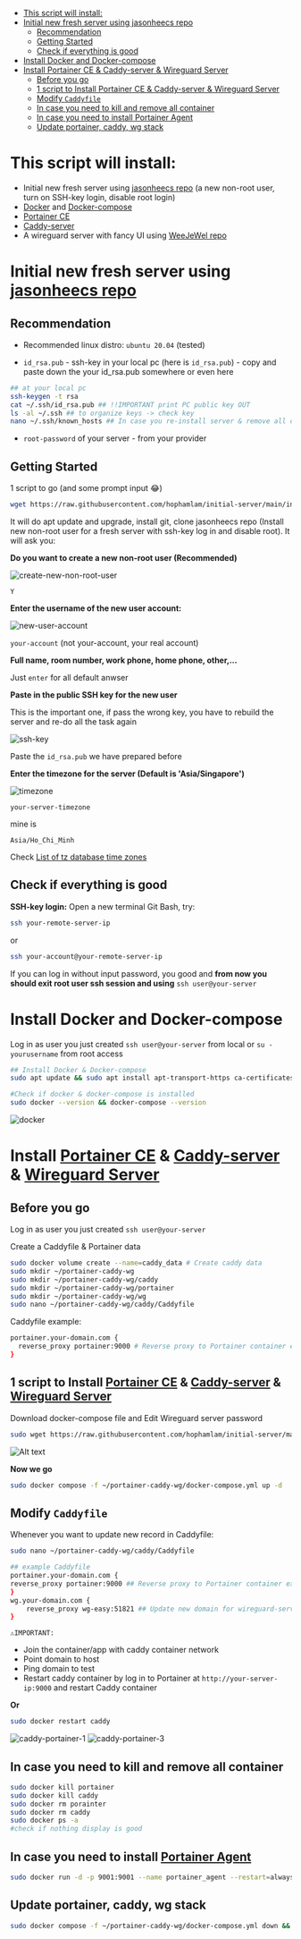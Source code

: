 - [This script will install:](#this-script-will-install)
- [Initial new fresh server using jasonheecs repo](#initial-new-fresh-server-using-jasonheecs-repo)
  - [Recommendation](#recommendation)
  - [Getting Started](#getting-started)
  - [Check if everything is good](#check-if-everything-is-good)
- [Install Docker and Docker-compose](#install-docker-and-docker-compose)
- [Install Portainer CE \& Caddy-server \& Wireguard Server](#install-portainer-ce--caddy-server--wireguard-server)
  - [Before you go](#before-you-go)
  - [1 script to Install Portainer CE \& Caddy-server \& Wireguard Server](#1-script-to-install-portainer-ce--caddy-server--wireguard-server)
  - [Modify `Caddyfile`](#modify-caddyfile)
  - [In case you need to kill and remove all container](#in-case-you-need-to-kill-and-remove-all-container)
  - [In case you need to install Portainer Agent](#in-case-you-need-to-install-portainer-agent)
  - [Update portainer, caddy, wg stack](#update-portainer-caddy-wg-stack)

# This script will install:

- Initial new fresh server using [jasonheecs repo](https://github.com/jasonheecs/ubuntu-server-setup) (a new non-root user, turn on SSH-key login, disable root login)
- [Docker](https://www.digitalocean.com/community/tutorials/how-to-install-and-use-docker-on-ubuntu-20-04) and [Docker-compose](https://www.digitalocean.com/community/tutorials/how-to-install-and-use-docker-compose-on-ubuntu-20-04)
- [Portainer CE](https://docs.portainer.io/start/install-ce)
- [Caddy-server](https://caddyserver.com/)
- A wireguard server with fancy UI using [WeeJeWel repo](https://github.com/WeeJeWel/wg-easy)

# Initial new fresh server using [jasonheecs repo](https://github.com/jasonheecs/ubuntu-server-setup)

## Recommendation

- Recommended linux distro: `ubuntu 20.04` (tested)

- `id_rsa.pub` - ssh-key in your local pc (here is `id_rsa.pub`) - copy and paste down the your id_rsa.pub somewhere or even here

```bash
## at your local pc
ssh-keygen -t rsa
cat ~/.ssh/id_rsa.pub ## !!IMPORTANT print PC public key OUT
ls -al ~/.ssh ## to organize keys -> check key
nano ~/.ssh/known_hosts ## In case you re-install server & remove all old ssh-key from the rebuilt server
```

- `root-password` of your server - from your provider

## Getting Started

1 script to go (and some prompt input 😂)

```bash
wget https://raw.githubusercontent.com/hophamlam/initial-server/main/initial-server-script.sh && bash ./initial-server-script.sh
```

It will do apt update and upgrade, install git, clone jasonheecs repo (Install new non-root user for a fresh server with ssh-key log in and disable root). It will ask you:

**Do you want to create a new non-root user (Recommended)**

![create-new-non-root-user](image/create-new-non-root-user.jpg)

```
Y
```

**Enter the username of the new user account:**

![new-user-account](image/new-user-account.jpg)

`your-account` (not your-account, your real account)

**Full name, room number, work phone, home phone, other,...**

Just `enter` for all default anwser

**Paste in the public SSH key for the new user**

This is the important one, if pass the wrong key, you have to rebuild the server and re-do all the task again

![ssh-key](image/ssh-key.jpg)

Paste the `id_rsa.pub` we have prepared before

**Enter the timezone for the server (Default is 'Asia/Singapore')**

![timezone](image/timezone.jpg)

`your-server-timezone`

mine is

```
Asia/Ho_Chi_Minh
```

Check [List of tz database time zones](https://en.wikipedia.org/wiki/List_of_tz_database_time_zones)

## Check if everything is good

**SSH-key login:**
Open a new terminal Git Bash, try:

```bash
ssh your-remote-server-ip
```

or

```bash
ssh your-account@your-remote-server-ip
```

If you can log in without input password, you good and **from now you should exit root user ssh session and using** `ssh user@your-server`

# Install Docker and Docker-compose

Log in as user you just created `ssh user@your-server` from local or `su - yourusername` from root access

```bash
## Install Docker & Docker-compose
sudo apt update && sudo apt install apt-transport-https ca-certificates curl software-properties-common -y && curl -fsSL https://download.docker.com/linux/ubuntu/gpg | sudo apt-key add - && sudo add-apt-repository "deb [arch=amd64] https://download.docker.com/linux/ubuntu focal stable" && apt-cache policy docker-ce && sudo apt install docker-ce -y && sudo curl -L "https://github.com/docker/compose/releases/download/1.29.2/docker-compose-$(uname -s)-$(uname -m)" -o /usr/local/bin/docker-compose && sudo chmod +x /usr/local/bin/docker-compose
```

```bash
#Check if docker & docker-compose is installed
sudo docker --version && docker-compose --version
```

![docker](image/docker.jpg)

# Install [Portainer CE](https://docs.portainer.io/start/install-ce) & [Caddy-server](https://caddyserver.com/) & [Wireguard Server](https://github.com/WeeJeWel/wg-easy)

## Before you go

Log in as user you just created `ssh user@your-server`

Create a Caddyfile & Portainer data

```bash
sudo docker volume create --name=caddy_data # Create caddy data
sudo mkdir ~/portainer-caddy-wg
sudo mkdir ~/portainer-caddy-wg/caddy
sudo mkdir ~/portainer-caddy-wg/portainer
sudo mkdir ~/portainer-caddy-wg/wg
sudo nano ~/portainer-caddy-wg/caddy/Caddyfile
```

Caddyfile example:

```bash
portainer.your-domain.com {
  reverse_proxy portainer:9000 # Reverse proxy to Portainer container example
}
```

## 1 script to Install [Portainer CE](https://docs.portainer.io/start/install-ce) & [Caddy-server](https://caddyserver.com/) & [Wireguard Server](https://github.com/WeeJeWel/wg-easy)

Download docker-compose file and Edit Wireguard server password

```bash
sudo wget https://raw.githubusercontent.com/hophamlam/initial-server/main/docker-compose.yml -P ~/portainer-caddy-wg/ && sudo nano ~/portainer-caddy-wg/docker-compose.yml
```

![Alt text](image/wg-password.jpg)

**Now we go**

```bash
sudo docker compose -f ~/portainer-caddy-wg/docker-compose.yml up -d
```

## Modify `Caddyfile`

Whenever you want to update new record in Caddyfile:

```bash
sudo nano ~/portainer-caddy-wg/caddy/Caddyfile
```

```bash
## example Caddyfile
portainer.your-domain.com {
reverse_proxy portainer:9000 ## Reverse proxy to Portainer container example
}
wg.your-domain.com {
    reverse_proxy wg-easy:51821 ## Update new domain for wireguard-server-webui
}
```

`⚠️IMPORTANT:`

- Join the container/app with caddy container network
- Point domain to host
- Ping domain to test
- Restart caddy container by log in to Portainer at `http://your-server-ip:9000` and restart Caddy container

**Or**

```bash
sudo docker restart caddy
```

![caddy-portainer-1](image/caddy-portainer-1.jpg)
![caddy-portainer-3](image/caddy-portainer-3.jpg)

## In case you need to kill and remove all container

```bash
sudo docker kill portainer
sudo docker kill caddy
sudo docker rm porainter
sudo docker rm caddy
sudo docker ps -a
#check if nothing display is good
```

## In case you need to install [Portainer Agent](https://docs.portainer.io/start/agent/docker/linux)

```bash
sudo docker run -d -p 9001:9001 --name portainer_agent --restart=always -v /var/run/docker.sock:/var/run/docker.sock -v /var/lib/docker/volumes:/var/lib/docker/volumes portainer/agent:latest
```

## Update portainer, caddy, wg stack

```bash
sudo docker compose -f ~/portainer-caddy-wg/docker-compose.yml down && sudo docker compose -f ~/portainer-caddy-wg/docker-compose.yml up -d
```
